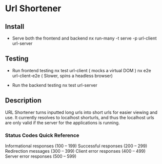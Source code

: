 # Url Shortener


## Install

*  Serve both the frontend and backend
    nx run-many -t serve -p url-client url-server


## Testing

*  Run frontend testing
    nx test url-client ( mocks a virtual DOM )
    nx e2e url-client-e2e ( Slower, spins a headless browser)

* Run the backend testing
    nx test url-server

## Description
URL Shortener turns inputted long urls into short urls
for easier viewing and use. It currently resolves to localhost shorturls, and thus the localhost urls are only valid if the server for the applications is running.


### Status Codes Quick Reference
Informational responses (100 – 199)
Successful responses (200 – 299)
Redirection messages (300 – 399)
Client error responses (400 – 499)
Server error responses (500 – 599)